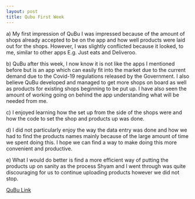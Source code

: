 ```yaml
---
layout: post
title: Qubu First Week
---
```


a)	My first impression of QuBu I was impressed because of the amount of shops already accepted to be on the app and how well products were laid out for the shops. However, I was slightly conflicted because it looked, to me, similar to other apps E.g. Just eats and Deliveroo.

b)	QuBu after this week, I now know it is not like the apps I mentioned before but is an app which can easily fit into the market due to the current demand due to the Covid-19 regulations released by the Government. I also believe QuBu developed and managed to get more shops on board as well as products for existing shops beginning to be put up. I have also seen the amount of working going on behind the app understanding what will be needed from me.


c)	I enjoyed learning how the set up from the side of the shops were and how the code to set the shop and products up was done. 

d)	I did not particularly enjoy the way the data entry was done and how we had to find the products names mainly because of the large amount of time we spent doing this. I hope we can find a way to make doing this more convenient and productive.

e)	What I would do better is find a more efficient way of putting the products up on sanity as the process Shyam and I went through was quite discouraging for us to continue uploading products however we did not stop.

[QuBu Link]("https://qubu.co.uk")
